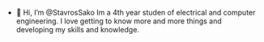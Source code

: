 - 👋 Hi, I’m @StavrosSako
Im a 4th year studen of electrical and computer engineering. I love getting to know more and more things and developing my skills and knowledge.



<!---
StavrosSako/StavrosSako is a ✨ special ✨ repository because its `README.md` (this file) appears on your GitHub profile.
You can click the Preview link to take a look at your changes.
--->
